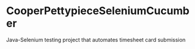 # CooperPettypieceSeleniumCucumber
Java-Selenium testing project that automates timesheet card submission
